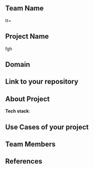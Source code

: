 ## Team Name 
tt=
## Project Name
fgh

## Domain



## Link to your repository


## About Project








**Tech stack**:

 

## Use Cases of your project


## Team Members


## References
